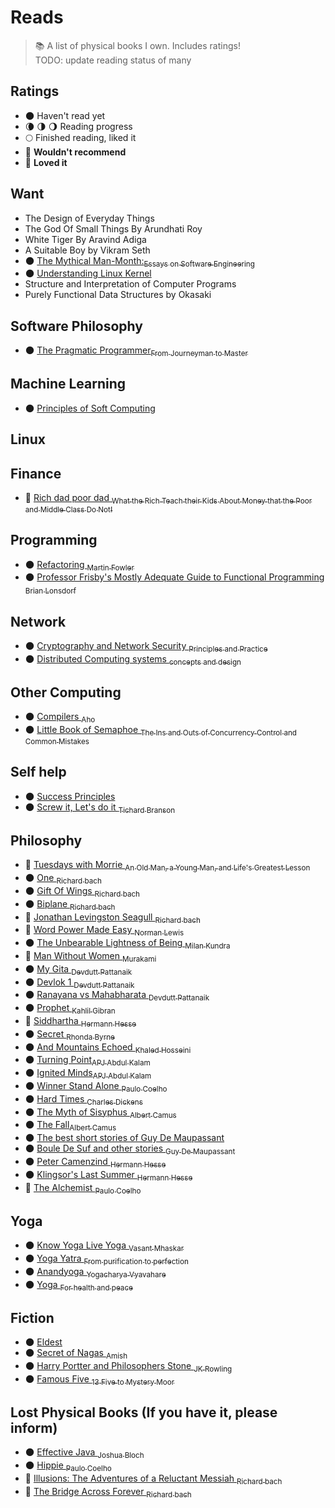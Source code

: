 # Reads

> :books: A list of physical books I own. Includes ratings! <br>
> TODO: update reading status of many 

## Ratings

- 🌑 Haven't read yet <sub></sub>
- 🌘 🌗 🌖 Reading progress <sub></sub>
- 🌕 Finished reading, liked it <sub></sub>
- 🌝 **Wouldn't recommend** <sub></sub>
- 🌟 **Loved it** <sub></sub>

## Want 
- The Design of Everyday Things 
- The God Of Small Things By Arundhati Roy
- White Tiger By Aravind Adiga
- A Suitable Boy by Vikram Seth
- 🌑 [The Mythical Man-Month:<sub>Essays on Software Engineering</sub>](https://www.amazon.com/dp/0201835959/?tag=codihorr-20)
- 🌑 [Understanding Linux Kernel <sub></sub>](https://www.amazon.com/Understanding-Linux-Kernel-Third-Daniel/dp/0596005652)
- Structure and Interpretation of Computer Programs
- Purely Functional Data Structures by Okasaki

## Software Philosophy

- 🌑 [The Pragmatic Programmer<sub>From Journeyman to Master</sub>](https://www.amazon.in/Pragmatic-Programmer-Journeyman-Master-ebook/dp/B003GCTQAE)


## Machine Learning
- 🌑 [Principles of Soft Computing <sub></sub>](https://www.amazon.in/Principles-Soft-Computing-2ed-WIND/dp/8126527412)


## Linux 



## Finance
- 🌟 [Rich dad poor dad <sub>What the Rich Teach their Kids About Money that the Poor and Middle Class Do Not! </sub>](https://www.amazon.in/Rich-Dad-Poor-Teach-Middle/dp/1612680011)


## Programming 
- 🌑 [Refactoring <sub>Martin Fowler</sub>](https://www.goodreads.com/book/show/44936.Refactoring?ac=1&from_search=true)
- 🌑 [Professor Frisby's Mostly Adequate Guide to Functional Programming <sub>Brian Lonsdorf</sub>](https://www.goodreads.com/en/book/show/25847352-professor-frisby-s-mostly-adequate-guide-to-functional-programming)


## Network 
- 🌑 [Cryptography and Network Security <sub>Principles and Practice</sub>](http://williamstallings.com/Cryptography/)
- 🌑 [Distributed Computing systems <sub>concepts and design</sub>](https://www.amazon.in/Distributed-Operating-Systems-Concepts-Design/dp/8120313801)

## Other Computing
- 🌑 [Compilers <sub>Aho</sub>](https://www.amazon.com/Compilers-Principles-Techniques-Tools-2nd/dp/0321486811)
- 🌑 [Little Book of Semaphoe <sub>The Ins and Outs of Concurrency Control and Common Mistakes
</sub>](https://www.goodreads.com/book/show/6965200-the-little-book-of-semaphores)


## Self help 
- 🌑 [Success Principles <sub></sub>](https://www.goodreads.com/book/show/96593.The_Success_Principles)
- 🌑 [Screw it, Let's do it <sub>Tichard Branson</sub>](https://www.amazon.in/Screw-Lets-Do-Lessons-Quick/dp/0753510995)


## Philosophy
- 🌟 [Tuesdays with Morrie <sub>An Old Man, a Young Man, and Life's Greatest Lesson </sub>](https://www.amazon.com/Tuesdays-Morrie-Greatest-Lesson-Anniversary/dp/076790592X)
- 🌑 [One <sub>Richard bach</sub>](https://www.goodreads.com/book/show/265264.One)
- 🌑 [Gift Of Wings <sub>Richard bach</sub>](https://www.goodreads.com/book/show/29953.A_Gift_Of_Wings)
- 🌑 [Biplane <sub>Richard bach</sub>](https://www.amazon.in/Biplane-Richard-Bach/dp/044020657X/ref=sr_1_1?keywords=biplane+richard+bach&qid=1566635993&s=books&sr=1-1)
- 🌟 [Jonathan Levingston Seagull <sub>Richard bach </sub>](https://www.goodreads.com/book/show/71728.Jonathan_Livingston_Seagull)
- 🌟 [Word Power Made Easy  <sub>Norman Lewis </sub>](https://www.amazon.in/Word-Power-Made-Norman-Lewis/dp/8183071007)
- 🌑 [The Unbearable Lightness of Being <sub>Milan Kundra</sub>](https://www.goodreads.com/book/show/9717.The_Unbearable_Lightness_of_Being)
- 🌝 [Man Without Women <sub>Murakami</sub>](https://www.amazon.in/Men-without-Women-Haruki-Murakami/dp/191121537X)
- 🌑 [My Gita  <sub>Devdutt Pattanaik </sub>](https://www.amazon.in/My-Gita-Devdutt-Pattanaik-ebook/dp/B0171TCXSO)
- 🌑 [Devlok 1  <sub>Devdutt Pattanaik </sub>](https://www.goodreads.com/book/show/30807394-devlok-with-devdutt-pattanaik?ac=1&from_search=true)
- 🌑 [Ranayana vs Mahabharata  <sub>Devdutt Pattanaik </sub>](https://www.amazon.in/Ramayana-Versus-Mahabharata-Playful-Comparison-ebook/dp/B07KKLJ4SJ)
- 🌑 [Prophet  <sub>Kahlil Gibran </sub>](https://www.amazon.in/Prophet-Kahlil-Gibran/dp/817234354X)
- 🌟 [Siddhartha  <sub>Hermann Hesse </sub>](https://www.amazon.in/Siddhartha-Hermann-Hesse/dp/0553208845)
- 🌑 [Secret  <sub>Rhonda Byrne </sub>](https://www.amazon.in/Secret-Rhonda-Byrne/dp/1847370292/ref=sr_1_3?crid=2BMEINFLMD7XR&keywords=secret+rhonda+byrne+book&qid=1566635147&s=books&sprefix=secret+rh%2Cstripbooks%2C274&sr=1-3)
- 🌑 [And Mountains Echoed  <sub>Khaled Hosseini </sub>](https://www.amazon.in/Mountains-Echoed-Novel-Khaled-Hosseini/dp/159463176X/ref=sr_1_3?crid=2U01NS1W869IG&keywords=and+mountains+echoed&qid=1566635187&s=books&sprefix=and+mountain%2Cstripbooks%2C271&sr=1-3)
- 🌑 [Turning Point<sub>APJ Abdul Kalam</sub>](https://www.amazon.in/Turning-Points-Journey-Challanges-Challenges/dp/9350293471)
- 🌑 [Ignited Minds<sub>APJ Abdul Kalam</sub>](https://www.amazon.in/Ignited-Minds-Unleashing-power-within/dp/0143424122)
- 🌑 [Winner Stand Alone <sub>Paulo Coelho</sub>](https://www.goodreads.com/book/show/5356711-the-winner-stands-alone?ac=1&from_search=true)
- 🌑 [Hard Times <sub>Charles Dickens</sub>](https://www.goodreads.com/book/show/5344.Hard_Times)
- 🌑 [The Myth of Sisyphus <sub>Albert Camus</sub>](https://www.goodreads.com/book/show/91950.The_Myth_of_Sisyphus?ac=1&from_search=true)
- 🌑 [The Fall<sub>Albert Camus</sub>](https://www.goodreads.com/book/show/11991.The_Fall?ac=1&from_search=true)
- 🌑 [The best short stories of Guy De Maupassant<sub></sub>](https://www.goodreads.com/book/show/1986669.The_Best_Short_Stories_of_Guy_de_Maupassant?ac=1&from_search=true)
- 🌑 [Boule De Suf and other stories <sub>Guy De Maupassant</sub>](https://www.goodreads.com/book/show/74882.Boule_de_Suif)
- 🌑 [Peter Camenzind  <sub>Hermann Hesse </sub>](https://www.goodreads.com/book/show/71943.Peter_Camenzind)
- 🌑 [Klingsor's Last Summer  <sub>Hermann Hesse </sub>](https://www.amazon.com/Klingsors-Last-Summer-Hermann-Hesse/dp/0374181667)
- 🌟 [The Alchemist <sub>Paulo Coelho</sub>](https://www.amazon.in/Alchemist-Paulo-Coelho/dp/8172234988)

## Yoga
- 🌑 [Know Yoga Live Yoga <sub>Vasant Mhaskar</sub>]()
- 🌑 [Yoga Yatra <sub>From purification to perfection</sub>]()
- 🌑 [Anandyoga <sub>Yogacharya Vyavahare</sub>]()
- 🌑 [Yoga <sub>For health and peace</sub>](https://yogavidyaniketan.org/product/yoga-for-health-peace/)



## Fiction 
- 🌑 [Eldest <sub></sub>](https://www.goodreads.com/book/show/13350.Eragon_Eldest)
- 🌑 [Secret of Nagas  <sub>Amish </sub>](https://www.amazon.in/Secret-Nagas-Shiva-Trilogy-2/dp/9381626340)
- 🌑 [Harry Portter and Philosophers Stone  <sub>JK Rowling </sub>](https://www.goodreads.com/book/show/3.Harry_Potter_and_the_Sorcerer_s_Stone?ac=1&from_search=true)
- 🌑 [Famous Five  <sub>13 Five to Mystery Moor </sub>](https://www.goodreads.com/book/show/17483.Five_Go_to_Mystery_Moor)


## Lost Physical Books (If you have it, please inform)
- 🌑 [Effective Java  <sub>Joshua Bloch </sub>](https://www.amazon.com/Effective-Java-Joshua-Bloch/dp/0134685997)
- 🌑 [Hippie <sub>Paulo Coelho</sub>](https://www.goodreads.com/book/show/39731666-hippie)
- 🌟 [Illusions: The Adventures of a Reluctant Messiah <sub>Richard bach</sub>](https://www.amazon.in/Illusions-Adventures-Reluctant-Richard-Bach/dp/0440204887)
- 🌟 [The Bridge Across Forever <sub>Richard bach</sub>](https://www.amazon.in/Bridge-Across-Forever-Richard-Bach/dp/0330290819)


